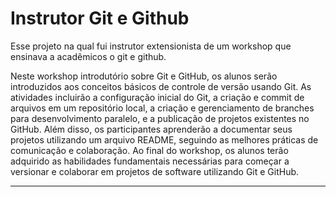 # Instrutor Git e Github

Esse projeto na qual fui instrutor extensionista de um workshop que ensinava a acadêmicos o git e github.

Neste workshop introdutório sobre Git e GitHub, os alunos serão introduzidos aos conceitos básicos de controle de versão usando Git. As atividades incluirão a configuração inicial do Git, a criação e commit de arquivos em um repositório local, a criação e gerenciamento de branches para desenvolvimento paralelo, e a publicação de projetos existentes no GitHub. Além disso, os participantes aprenderão a documentar seus projetos utilizando um arquivo README, seguindo as melhores práticas de comunicação e colaboração. Ao final do workshop, os alunos terão adquirido as habilidades fundamentais necessárias para começar a versionar e colaborar em projetos de software utilizando Git e GitHub.

---
